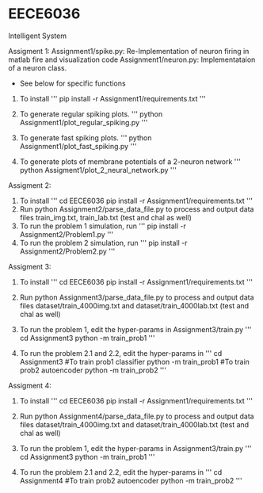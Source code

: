 # EECE6036
Intelligent System

Assigment 1:
Assignment1/spike.py: Re-Implementation of neuron firing in matlab fire and visualization code
Assignment1/neuron.py: Implementataion of a neuron class.
- See below for specific functions

1. To install
'''
pip install -r Assignment1/requirements.txt
'''

2. To generate regular spiking plots.
'''
python Assignment1/plot_regular_spiking.py
'''

3. To generate fast spiking plots.
'''
python Assignment1/plot_fast_spiking.py
'''

4. To generate plots of membrane potentials of a 2-neuron network
'''
python Assigment1/plot_2_neural_network.py
'''




Assigment 2:
1. To install
'''
cd EECE6036
pip install -r Assignment1/requirements.txt
'''
2. Run python Assignment2/parse_data_file.py to process and output data files train_img.txt, train_lab.txt (test and chal as well)
3. To run the problem 1 simulation, run 
'''
pip install -r Assignment2/Problem1.py
'''
4. To run the problem 2 simulation, run 
'''
pip install -r Assignment2/Problem2.py
'''

Assigment 3:
1. To install
'''
cd EECE6036
pip install -r Assignment1/requirements.txt
'''

2. Run python Assignment3/parse_data_file.py to process and output data files dataset/train_4000img.txt and dataset/train_4000lab.txt (test and chal as well)

3. To run the problem 1, edit the hyper-params in Assignment3/train.py 
'''
cd Assignment3
python -m train_prob1
'''

4. To run the problem 2.1 and 2.2, edit the hyper-params in 
'''
cd Assignment3
#To train prob1 classifier
python -m train_prob1
#To train prob2 autoencoder
python -m train_prob2
'''

Assigment 4:
1. To install
'''
cd EECE6036
pip install -r Assignment1/requirements.txt
'''

2. Run python Assignment4/parse_data_file.py to process and output data files dataset/train_4000img.txt and dataset/train_4000lab.txt (test and chal as well)

3. To run the problem 1, edit the hyper-params in Assignment3/train.py 
'''
cd Assignment3
python -m train_prob1
'''

4. To run the problem 2.1 and 2.2, edit the hyper-params in 
'''
cd Assignment4
#To train prob2 autoencoder
python -m train_prob2
'''